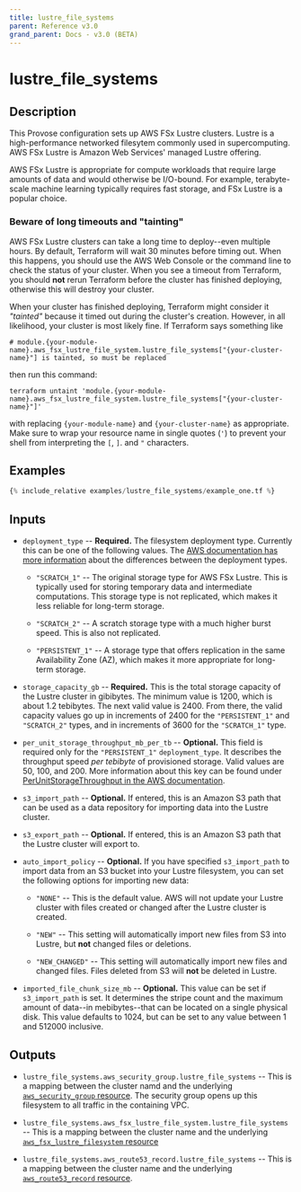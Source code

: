 ```yaml
---
title: lustre_file_systems
parent: Reference v3.0
grand_parent: Docs - v3.0 (BETA)
---
```


# lustre_file_systems

## Description

This Provose configuration sets up AWS FSx Lustre clusters. Lustre is a high-performance networked filesytem commonly used in supercomputing. AWS FSx Lustre is Amazon Web Services' managed Lustre offering.

AWS FSx Lustre is appropriate for compute workloads that require large amounts of data and would otherwise be I/O-bound. For example, terabyte-scale machine learning typically requires fast storage, and FSx Lustre is a popular choice.

### Beware of long timeouts and "tainting"

AWS FSx Lustre clusters can take a long time to deploy--even multiple hours. By default, Terraform will wait 30 minutes before timing out. When this happens, you should use the AWS Web Console or the command line to check the status of your cluster. When you see a timeout from Terraform, you should **not** rerun Terraform before the cluster has finished deploying, otherwise this will destroy your cluster.

When your cluster has finished deploying, Terraform might consider it *"tainted"* because it timed out during the cluster's creation. However, in all likelihood, your cluster is most likely fine. If Terraform says something like 

```
# module.{your-module-name}.aws_fsx_lustre_file_system.lustre_file_systems["{your-cluster-name}"] is tainted, so must be replaced
```
then run this command:

```
terraform untaint 'module.{your-module-name}.aws_fsx_lustre_file_system.lustre_file_systems["{your-cluster-name}"]'
```
with replacing `{your-module-name}` and `{your-cluster-name}` as appropriate. Make sure to wrap your resource name in single quotes (`'`) to prevent your shell from interpreting the `[`, `]`. and `"` characters.

## Examples

```terraform
{% include_relative examples/lustre_file_systems/example_one.tf %}
```

## Inputs

- `deployment_type` -- **Required.** The filesystem deployment type. Currently this can be one of the following values. The [AWS documentation has more information](https://aws.amazon.com/blogs/aws/amazon-fsx-for-lustre-persistent-storage/) about the differences between the deployment types.

  - `"SCRATCH_1"` -- The original storage type for AWS FSx Lustre. This is typically used for storing temporary data and intermediate computations. This storage type is not replicated, which makes it less reliable for long-term storage.

  - `"SCRATCH_2"` -- A scratch storage type with a much higher burst speed. This is also not replicated.

  - `"PERSISTENT_1"` -- A storage type that offers replication in the same Availability Zone (AZ), which makes it more appropriate for long-term storage.

- `storage_capacity_gb` -- **Required.** This is the total storage capacity of the Lustre cluster in gibibytes. The minimum value is 1200, which is about 1.2 tebibytes. The next valid value is 2400. From there, the valid capacity values go up in increments of 2400 for the `"PERSISTENT_1"` and `"SCRATCH_2"` types, and in increments of 3600 for the `"SCRATCH_1"` type.

- `per_unit_storage_throughput_mb_per_tb` -- **Optional.** This field is required only for the `"PERSISTENT_1"` `deployment_type`. It describes the throughput speed _per tebibyte_ of provisioned storage. Valid values are 50, 100, and 200. More information about this key can be found under [PerUnitStorageThroughput in the AWS documentation](https://docs.aws.amazon.com/fsx/latest/APIReference/API_CreateFileSystemLustreConfiguration.html).

- `s3_import_path` -- **Optional.** If entered, this is an Amazon S3 path that can be used as a data repository for importing data into the Lustre cluster.

- `s3_export_path` -- **Optional.** If entered, this is an Amazon S3 path that the Lustre cluster will export to.

- `auto_import_policy` -- **Optional.** If you have specified `s3_import_path` to import data from an S3 bucket into your Lustre filesystem, you can set the following options for importing new data:

  - `"NONE"` -- This is the default value. AWS will not update your Lustre cluster with files created or changed after the Lustre cluster is created.

  - `"NEW"` -- This setting will automatically import new files from S3 into Lustre, but **not** changed files or deletions.

  - `"NEW_CHANGED"` -- This setting will automatically import new files and changed files. Files deleted from S3 will **not** be deleted in Lustre.

- `imported_file_chunk_size_mb` -- **Optional.** This value can be set if `s3_import_path` is set. It determines the stripe count and the maximum amount of data--in mebibytes--that can be located on a single physical disk. This value defaults to 1024, but can be set to any value between 1 and 512000 inclusive.

## Outputs

- `lustre_file_systems.aws_security_group.lustre_file_systems` -- This is a mapping between the cluster namd and the underlying [`aws_security_group` resource](https://registry.terraform.io/providers/hashicorp/aws/3.0.0/docs/resources/security_group). The security group opens up this filesystem to all traffic in the containing VPC.

- `lustre_file_systems.aws_fsx_lustre_file_system.lustre_file_systems` -- This is a mapping between the cluster name and the underlying [`aws_fsx_lustre_filesystem` resource](https://registry.terraform.io/providers/hashicorp/aws/3.0.0/docs/resources/fsx_lustre_file_system)

- `lustre_file_systems.aws_route53_record.lustre_file_systems` -- This is a mapping between the cluster name and the underlying [`aws_route53_record` resource](https://registry.terraform.io/providers/hashicorp/aws/3.0.0/docs/resources/route53_record).
